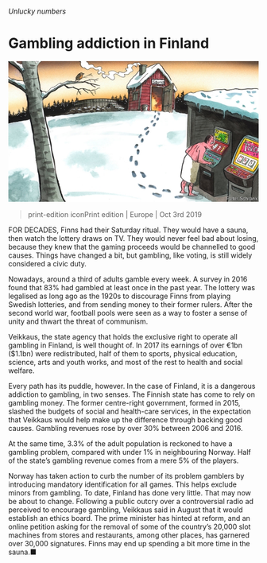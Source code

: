 ###### Unlucky numbers

# Gambling addiction in Finland 

![image](images/20191005_EUD001_0.jpg) 

> print-edition iconPrint edition | Europe | Oct 3rd 2019 

FOR DECADES, Finns had their Saturday ritual. They would have a sauna, then watch the lottery draws on TV. They would never feel bad about losing, because they knew that the gaming proceeds would be channelled to good causes. Things have changed a bit, but gambling, like voting, is still widely considered a civic duty. 

Nowadays, around a third of adults gamble every week. A survey in 2016 found that 83% had gambled at least once in the past year. The lottery was legalised as long ago as the 1920s to discourage Finns from playing Swedish lotteries, and from sending money to their former rulers. After the second world war, football pools were seen as a way to foster a sense of unity and thwart the threat of communism. 

Veikkaus, the state agency that holds the exclusive right to operate all gambling in Finland, is well thought of. In 2017 its earnings of over €1bn ($1.1bn) were redistributed, half of them to sports, physical education, science, arts and youth works, and most of the rest to health and social welfare. 

Every path has its puddle, however. In the case of Finland, it is a dangerous addiction to gambling, in two senses. The Finnish state has come to rely on gambling money. The former centre-right government, formed in 2015, slashed the budgets of social and health-care services, in the expectation that Veikkaus would help make up the difference through backing good causes. Gambling revenues rose by over 30% between 2006 and 2016. 

At the same time, 3.3% of the adult population is reckoned to have a gambling problem, compared with under 1% in neighbouring Norway. Half of the state’s gambling revenue comes from a mere 5% of the players. 

Norway has taken action to curb the number of its problem gamblers by introducing mandatory identification for all games. This helps exclude minors from gambling. To date, Finland has done very little. That may now be about to change. Following a public outcry over a controversial radio ad perceived to encourage gambling, Veikkaus said in August that it would establish an ethics board. The prime minister has hinted at reform, and an online petition asking for the removal of some of the country’s 20,000 slot machines from stores and restaurants, among other places, has garnered over 30,000 signatures. Finns may end up spending a bit more time in the sauna.■ 


